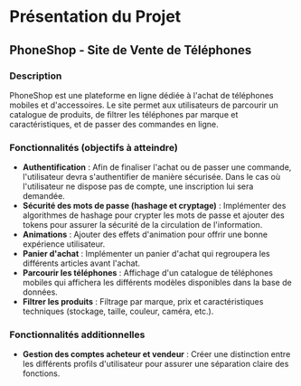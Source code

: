 # Présentation du Projet

## PhoneShop - Site de Vente de Téléphones

### Description
PhoneShop est une plateforme en ligne dédiée à l'achat de téléphones mobiles et d'accessoires. Le site permet aux utilisateurs de parcourir un catalogue de produits, de filtrer les téléphones par marque et caractéristiques, et de passer des commandes en ligne.

### Fonctionnalités (objectifs à atteindre)
- **Authentification** : Afin de finaliser l'achat ou de passer une commande, l'utilisateur devra s'authentifier de manière sécurisée. Dans le cas où l'utilisateur ne dispose pas de compte, une inscription lui sera demandée.
- **Sécurité des mots de passe (hashage et cryptage)** : Implémenter des algorithmes de hashage pour crypter les mots de passe et ajouter des tokens pour assurer la sécurité de la circulation de l'information.
- **Animations** : Ajouter des effets d'animation pour offrir une bonne expérience utilisateur.
- **Panier d'achat** : Implémenter un panier d'achat qui regroupera les différents articles avant l'achat.
- **Parcourir les téléphones** : Affichage d'un catalogue de téléphones mobiles qui affichera les différents modèles disponibles dans la base de données.
- **Filtrer les produits** : Filtrage par marque, prix et caractéristiques techniques (stockage, taille, couleur, caméra, etc.).

### Fonctionnalités additionnelles
- **Gestion des comptes acheteur et vendeur** : Créer une distinction entre les différents profils d'utilisateur pour assurer une séparation claire des fonctions.


